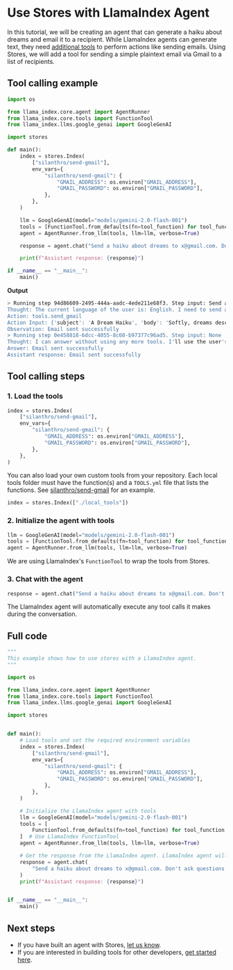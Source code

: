 # Use Stores with LlamaIndex Agent

In this tutorial, we will be creating an agent that can generate a haiku about dreams and email it to a recipient. While LlamaIndex agents can generate text, they need [additional tools](https://docs.llamaindex.ai/en/stable/module_guides/deploying/agents/tools/) to perform actions like sending emails. Using Stores, we will add a tool for sending a simple plaintext email via Gmail to a list of recipients.

## Tool calling example

```python
import os

from llama_index.core.agent import AgentRunner
from llama_index.core.tools import FunctionTool
from llama_index.llms.google_genai import GoogleGenAI

import stores

def main():
    index = stores.Index(
        ["silanthro/send-gmail"],
        env_vars={
            "silanthro/send-gmail": {
                "GMAIL_ADDRESS": os.environ["GMAIL_ADDRESS"],
                "GMAIL_PASSWORD": os.environ["GMAIL_PASSWORD"],
            },
        },
    )

    llm = GoogleGenAI(model="models/gemini-2.0-flash-001")
    tools = [FunctionTool.from_defaults(fn=tool_function) for tool_function in index.tools]
    agent = AgentRunner.from_llm(tools, llm=llm, verbose=True)

    response = agent.chat("Send a haiku about dreams to x@gmail.com. Don't ask questions.")

    print(f"Assistant response: {response}")

if __name__ == "__main__":
    main()
```

**Output**

```bash
> Running step 94d86609-2495-444a-aadc-4ede211e68f3. Step input: Send a haiku about dreams to x@gmail.com. Don't ask questions.
Thought: The current language of the user is: English. I need to send an email with a haiku about dreams to the specified email address.
Action: tools.send_gmail
Action Input: {'subject': 'A Dream Haiku', 'body': 'Softly, dreams descend,\nWorlds of wonder gently bloom,\nDawn awakes the soul.', 'recipients': ['x@gmail.com']}
Observation: Email sent successfully
> Running step 0e458818-6dcc-4055-8c60-b97377c96ad5. Step input: None
Thought: I can answer without using any more tools. I'll use the user's language to answer
Answer: Email sent successfully
Assistant response: Email sent successfully
```

## Tool calling steps

### 1. Load the tools

```python
index = stores.Index(
    ["silanthro/send-gmail"],
    env_vars={
        "silanthro/send-gmail": {
            "GMAIL_ADDRESS": os.environ["GMAIL_ADDRESS"],
            "GMAIL_PASSWORD": os.environ["GMAIL_PASSWORD"],
        },
    },
)
```

You can also load your own custom tools from your repository. Each local tools folder must have the function(s) and a `TOOLS.yml` file that lists the functions. See [silanthro/send-gmail](https://github.com/silanthro/send-gmail) for an example.

```python
index = stores.Index(["./local_tools"])
```

### 2. Initialize the agent with tools

```python
llm = GoogleGenAI(model="models/gemini-2.0-flash-001")
tools = [FunctionTool.from_defaults(fn=tool_function) for tool_function in index.tools]
agent = AgentRunner.from_llm(tools, llm=llm, verbose=True)
```

We are using LlamaIndex's `FunctionTool` to wrap the tools from Stores.

### 3. Chat with the agent

```python
response = agent.chat("Send a haiku about dreams to x@gmail.com. Don't ask questions.")
```

The LlamaIndex agent will automatically execute any tool calls it makes during the conversation.

## Full code

```python
"""
This example shows how to use stores with a LlamaIndex agent.
"""

import os

from llama_index.core.agent import AgentRunner
from llama_index.core.tools import FunctionTool
from llama_index.llms.google_genai import GoogleGenAI

import stores


def main():
    # Load tools and set the required environment variables
    index = stores.Index(
        ["silanthro/send-gmail"],
        env_vars={
            "silanthro/send-gmail": {
                "GMAIL_ADDRESS": os.environ["GMAIL_ADDRESS"],
                "GMAIL_PASSWORD": os.environ["GMAIL_PASSWORD"],
            },
        },
    )

    # Initialize the LlamaIndex agent with tools
    llm = GoogleGenAI(model="models/gemini-2.0-flash-001")
    tools = [
        FunctionTool.from_defaults(fn=tool_function) for tool_function in index.tools
    ]  # Use LlamaIndex FunctionTool
    agent = AgentRunner.from_llm(tools, llm=llm, verbose=True)

    # Get the response from the LlamaIndex agent. LlamaIndex agent will automatically execute the tool call.
    response = agent.chat(
        "Send a haiku about dreams to x@gmail.com. Don't ask questions."
    )
    print(f"Assistant response: {response}")


if __name__ == "__main__":
    main()

```

## Next steps

- If you have built an agent with Stores, [let us know](http://twitter.com/alfred_lua).
- If you are interested in building tools for other developers, [get started here](/contribute).
